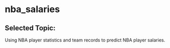 # nba_salaries


## Selected Topic:

Using NBA player statistics and team records to predict NBA player salaries.
